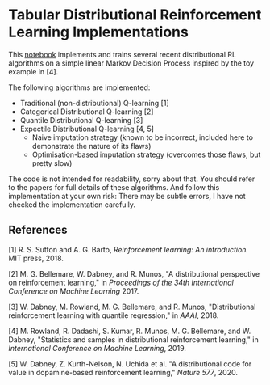 # Tabular Distributional Reinforcement Learning Implementations

This [notebook](TabularDistRL.ipynb) implements and trains several recent
distributional RL algorithms on a simple linear Markov Decision Process
inspired by the toy example in [4].

The following algorithms are implemented:

* Traditional (non-distributional) Q-learning [1]
* Categorical Distributional Q-learning [2]
* Quantile Distributional Q-learning [3]
* Expectile Distributional Q-learning [4, 5]
    * Naive imputation strategy (known to be incorrect, included here to
      demonstrate the nature of its flaws)
    * Optimisation-based imputation strategy (overcomes those flaws, but
      pretty slow)

The code is not intended for readability, sorry about that. You should refer
to the papers for full details of these algorithms.
And follow this implementation at your own risk: There may be subtle errors,
I have not checked the implementation carefully.

## References

[1] R. S. Sutton and A. G. Barto, *Reinforcement learning: An introduction.*
    MIT press, 2018.

[2] M. G. Bellemare, W. Dabney, and R. Munos,
    "A distributional perspective on reinforcement learning,"
    in *Proceedings of the 34th International Conference on Machine Learning*
    2017.

[3] W. Dabney, M. Rowland, M. G. Bellemare, and R. Munos,
    "Distributional reinforcement learning with quantile regression,"
    in *AAAI*, 2018.

[4] M. Rowland, R. Dadashi, S. Kumar, R. Munos, M. G. Bellemare, and
    W. Dabney,
    "Statistics and samples in distributional reinforcement learning,"
    in *International Conference on Machine Learning*, 2019.

[5] W. Dabney, Z. Kurth-Nelson, N. Uchida et al.
    "A distributional code for value in dopamine-based reinforcement
    learning,"
    *Nature 577*, 2020.
